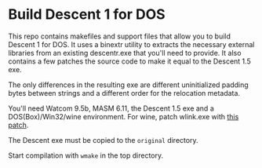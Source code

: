 # Build Descent 1 for DOS

This repo contains makefiles and support files that allow you to build Descent 1 for DOS.
It uses a binextr utility to extracts the necessary external libraries from an existing
descentr.exe that you'll need to provide.
It also contains a few patches the source code to make it equal to the
Descent 1.5 exe.

The only differences in the resulting exe are different uninitialized padding bytes between strings and a different order for the relocation metadata.

You'll need Watcom 9.5b, MASM 6.11, the Descent 1.5 exe and a DOS(Box)/Win32/wine environment.
For wine, patch wlink.exe with [this patch](https://gist.github.com/arbruijn/acea8253bf454e2e2f1f928ae1b7bc90).

The Descent exe must be copied to the `original` directory.

Start compilation with `wmake` in the top directory.
